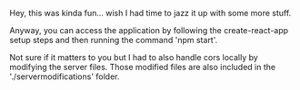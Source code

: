 Hey, this was kinda fun... wish I had time to jazz it up with some more stuff.

Anyway, you can access the application by following the create-react-app setup steps and then running the command 'npm start'.

Not sure if it matters to you but I had to also handle cors locally by modifying the server files. Those modified files are also included in the './servermodifications' folder.
